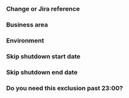 ### Change or Jira reference

### Business area

### Environment

### Skip shutdown start date

### Skip shutdown end date

### Do you need this exclusion past 23:00?